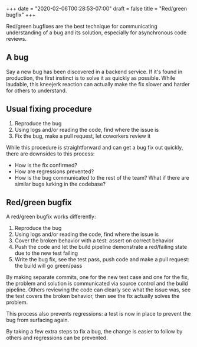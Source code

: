 +++
date = "2020-02-06T00:28:53-07:00"
draft = false
title = "Red/green bugfix"
+++

Red/green bugfixes are the best technique for communicating understanding of a bug and its solution, especially for asynchronous code reviews.

## A bug

Say a new bug has been discovered in a backend service. If it's found in production, the first instinct is to solve it as quickly as possible. While laudable, this kneejerk reaction can actually make the fix slower and harder for others to understand.

## Usual fixing procedure

1. Reproduce the bug
2. Using logs and/or reading the code, find where the issue is
3. Fix the bug, make a pull request, let coworkers review it

While this procedure is straightforward and can get a bug fix out quickly, there are downsides to this process:

* How is the fix confirmed?
* How are regressions prevented?
* How is the bug communicated to the rest of the team? What if there are similar bugs lurking in the codebase?

## Red/green bugfix

A red/green bugfix works differently:

1. Reproduce the bug
2. Using logs and/or reading the code, find where the issue is
3. Cover the broken behavior with a test: assert on correct behavior
4. Push the code and let the build pipeline demonstrate a red/failing state due to the new test failing
5. Write the bug fix, see the test pass, push code and make a pull request: the build will go green/pass

By making separate commits, one for the new test case and one for the fix, the problem and solution is communicated via source control and the build pipeline. Others reviewing the code can clearly see what the issue was, see the test covers the broken behavior, then see the fix actually solves the problem.

This process also prevents regressions: a test is now in place to prevent the bug from surfacing again.

By taking a few extra steps to fix a bug, the change is easier to follow by others and regressions can be prevented.
